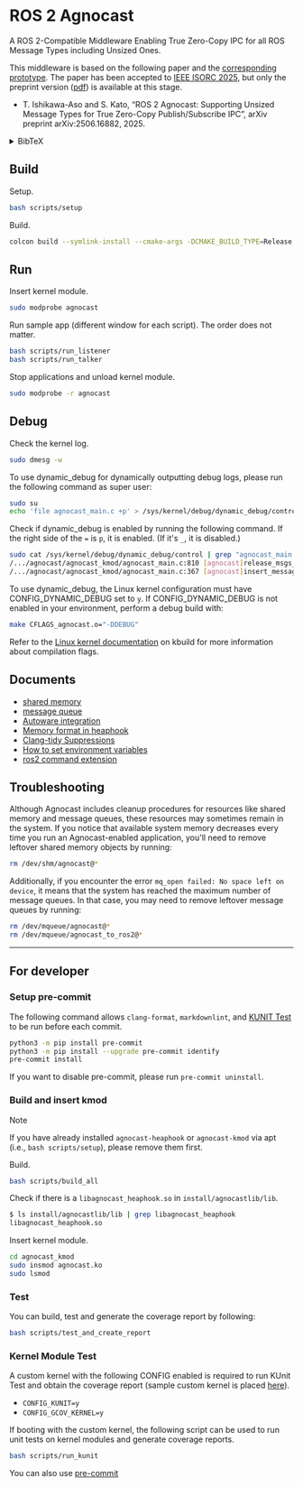 # ROS 2 Agnocast

A ROS 2-Compatible Middleware Enabling True Zero-Copy IPC for all ROS Message Types including Unsized Ones.

This middleware is based on the following paper and the [corresponding prototype](https://github.com/sykwer/agnocast).
The paper has been accepted to [IEEE ISORC 2025](https://isorc.github.io/2025/), but only the preprint version ([pdf](https://www.arxiv.org/pdf/2506.16882)) is available at this stage.

- T. Ishikawa-Aso and S. Kato, “ROS 2 Agnocast: Supporting Unsized Message Types for True Zero-Copy Publish/Subscribe IPC”, arXiv preprint arXiv:2506.16882, 2025.

<details>
<summary>BibTeX</summary>

```bibtex
@article{ishikawa2025agnocast,
  title={ROS 2 Agnocast: Supporting Unsized Message Types for True Zero-Copy Publish/Subscribe IPC},
  author={Ishikawa-Aso, Takahiro and Kato, Shinpei},
  journal={arXiv preprint arXiv:2506.16882},
  year={2025}
}
```

</details>

## Build

Setup.

```bash
bash scripts/setup
```

Build.

```bash
colcon build --symlink-install --cmake-args -DCMAKE_BUILD_TYPE=Release
```

## Run

Insert kernel module.

```bash
sudo modprobe agnocast
```

Run sample app (different window for each script).
The order does not matter.

```bash
bash scripts/run_listener
bash scripts/run_talker
```

Stop applications and unload kernel module.

```bash
sudo modprobe -r agnocast
```

## Debug

Check the kernel log.

```bash
sudo dmesg -w
```

To use dynamic_debug for dynamically outputting debug logs, please run the following command as super user:

```bash
sudo su
echo 'file agnocast_main.c +p' > /sys/kernel/debug/dynamic_debug/control
```

Check if dynamic_debug is enabled by running the following command. If the right side of the `=` is `p`, it is enabled. (If it's `_`, it is disabled.)

```bash
sudo cat /sys/kernel/debug/dynamic_debug/control | grep "agnocast_main.c"
/.../agnocast/agnocast_kmod/agnocast_main.c:810 [agnocast]release_msgs_to_meet_depth =p "Release oldest message in the publisher_queue (publisher_pid=%d) of the topic (topic_name=%s) with qos_depth %d. (release_msgs_to_meet_depth)\012"
/.../agnocast/agnocast_kmod/agnocast_main.c:367 [agnocast]insert_message_entry =p "Insert an entry (topic_name=%s publisher_pid=%d msg_virtual_address=%lld timestamp=%lld). (insert_message_entry)"
```

To use dynamic_debug, the Linux kernel configuration must have CONFIG_DYNAMIC_DEBUG set to `y`.
If CONFIG_DYNAMIC_DEBUG is not enabled in your environment, perform a debug build with:

```bash
make CFLAGS_agnocast.o="-DDEBUG"
```

Refer to the [Linux kernel documentation](https://www.kernel.org/doc/Documentation/kbuild/makefiles.txt) on kbuild for more information about compilation flags.

## Documents

- [shared memory](./docs/shared_memory.md)
- [message queue](./docs/message_queue.md)
- [Autoware integration](./docs/autoware_integration.md)
- [Memory format in heaphook](./docs/heaphook_alignment.md)
- [Clang-tidy Suppressions](./docs/clang_tidy_suppression.md)
- [How to set environment variables](./docs/how_to_set_environment_variables.md)
- [ros2 command extension](./docs/ros2_command_extension.md)

## Troubleshooting

Although Agnocast includes cleanup procedures for resources like shared memory and message queues, these resources may sometimes remain in the system. If you notice that available system memory decreases every time you run an Agnocast-enabled application, you'll need to remove leftover shared memory objects by running:

```bash
rm /dev/shm/agnocast@*
```

Additionally, if you encounter the error `mq_open failed: No space left on device`, it means that the system has reached the maximum number of message queues. In that case, you may need to remove leftover message queues by running:

```bash
rm /dev/mqueue/agnocast@*
rm /dev/mqueue/agnocast_to_ros2@*
```

---

## For developer

### Setup pre-commit

The following command allows `clang-format`, `markdownlint`, and [KUNIT Test](./agnocast_kmod/agnocast_kunit.c) to be run before each commit.

```bash
python3 -m pip install pre-commit
python3 -m pip install --upgrade pre-commit identify
pre-commit install
```

If you want to disable pre-commit, please run `pre-commit uninstall`.

### Build and insert kmod

> [!NOTE]
> If you have already installed `agnocast-heaphook` or `agnocast-kmod` via apt (i.e., `bash scripts/setup`), please remove them first.

Build.

```bash
bash scripts/build_all
```

Check if there is a `libagnocast_heaphook.so` in `install/agnocastlib/lib`.

```bash
$ ls install/agnocastlib/lib | grep libagnocast_heaphook
libagnocast_heaphook.so
```

Insert kernel module.

```bash
cd agnocast_kmod
sudo insmod agnocast.ko
sudo lsmod
```

### Test

You can build, test and generate the coverage report by following:

```bash
bash scripts/test_and_create_report
```

### Kernel Module Test

A custom kernel with the following CONFIG enabled is required to run KUnit Test and obtain the coverage report (sample custom kernel is placed [here](https://drive.google.com/drive/folders/1sd8ROusgxhnEDOO0hbze3F5y47qtIdcM?usp=drive_link)).

- `CONFIG_KUNIT=y`
- `CONFIG_GCOV_KERNEL=y`

If booting with the custom kernel, the following script can be used to run unit tests on kernel modules and generate coverage reports.

```bash
bash scripts/run_kunit
```

You can also use [pre-commit](#setup-pre-commit)
